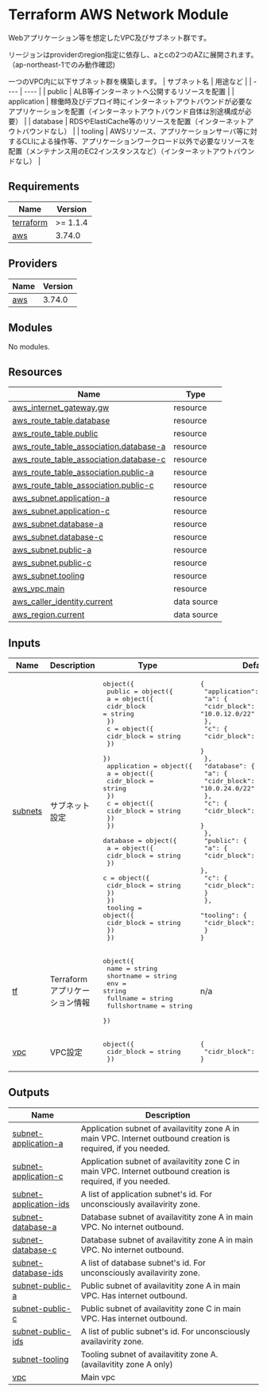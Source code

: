 <!-- BEGIN_TF_DOCS -->
# Terraform AWS Network Module

Webアプリケーション等を想定したVPC及びサブネット群です。

リージョンはproviderのregion指定に依存し、aとcの2つのAZに展開されます。
（ap-northeast-1でのみ動作確認)

一つのVPC内に以下サブネット群を構築します。
|  サブネット名   |  用途など  |
| ----          | ---- |
|  public       |  ALB等インターネットへ公開するリソースを配置  |
|  application  |  稼働時及びデプロイ時にインターネットアウトバウンドが必要なアプリケーションを配置（インターネットアウトバウンド自体は別途構成が必要）   |
|  database     |  RDSやElastiCache等のリソースを配置（インターネットアウトバウンドなし）  |
|  tooling      |  AWSリソース、アプリケーションサーバ等に対するCLIによる操作等、アプリケーションワークロード以外で必要なリソースを配置（メンテナンス用のEC2インスタンスなど）（インターネットアウトバウンドなし）  |

## Requirements

| Name | Version |
|------|---------|
| <a name="requirement_terraform"></a> [terraform](#requirement\_terraform) | >= 1.1.4 |
| <a name="requirement_aws"></a> [aws](#requirement\_aws) | 3.74.0 |

## Providers

| Name | Version |
|------|---------|
| <a name="provider_aws"></a> [aws](#provider\_aws) | 3.74.0 |

## Modules

No modules.

## Resources

| Name | Type |
|------|------|
| [aws_internet_gateway.gw](https://registry.terraform.io/providers/hashicorp/aws/3.74.0/docs/resources/internet_gateway) | resource |
| [aws_route_table.database](https://registry.terraform.io/providers/hashicorp/aws/3.74.0/docs/resources/route_table) | resource |
| [aws_route_table.public](https://registry.terraform.io/providers/hashicorp/aws/3.74.0/docs/resources/route_table) | resource |
| [aws_route_table_association.database-a](https://registry.terraform.io/providers/hashicorp/aws/3.74.0/docs/resources/route_table_association) | resource |
| [aws_route_table_association.database-c](https://registry.terraform.io/providers/hashicorp/aws/3.74.0/docs/resources/route_table_association) | resource |
| [aws_route_table_association.public-a](https://registry.terraform.io/providers/hashicorp/aws/3.74.0/docs/resources/route_table_association) | resource |
| [aws_route_table_association.public-c](https://registry.terraform.io/providers/hashicorp/aws/3.74.0/docs/resources/route_table_association) | resource |
| [aws_subnet.application-a](https://registry.terraform.io/providers/hashicorp/aws/3.74.0/docs/resources/subnet) | resource |
| [aws_subnet.application-c](https://registry.terraform.io/providers/hashicorp/aws/3.74.0/docs/resources/subnet) | resource |
| [aws_subnet.database-a](https://registry.terraform.io/providers/hashicorp/aws/3.74.0/docs/resources/subnet) | resource |
| [aws_subnet.database-c](https://registry.terraform.io/providers/hashicorp/aws/3.74.0/docs/resources/subnet) | resource |
| [aws_subnet.public-a](https://registry.terraform.io/providers/hashicorp/aws/3.74.0/docs/resources/subnet) | resource |
| [aws_subnet.public-c](https://registry.terraform.io/providers/hashicorp/aws/3.74.0/docs/resources/subnet) | resource |
| [aws_subnet.tooling](https://registry.terraform.io/providers/hashicorp/aws/3.74.0/docs/resources/subnet) | resource |
| [aws_vpc.main](https://registry.terraform.io/providers/hashicorp/aws/3.74.0/docs/resources/vpc) | resource |
| [aws_caller_identity.current](https://registry.terraform.io/providers/hashicorp/aws/3.74.0/docs/data-sources/caller_identity) | data source |
| [aws_region.current](https://registry.terraform.io/providers/hashicorp/aws/3.74.0/docs/data-sources/region) | data source |

## Inputs

| Name | Description | Type | Default | Required |
|------|-------------|------|---------|:--------:|
| <a name="input_subnets"></a> [subnets](#input\_subnets) | サブネット設定 | <pre>object({<br>    public = object({<br>      a = object({<br>        cidr_block = string<br>      })<br>      c = object({<br>        cidr_block = string<br>      })<br>    })<br>    application = object({<br>      a = object({<br>        cidr_block = string<br>      })<br>      c = object({<br>        cidr_block = string<br>      })<br>    })<br>    database = object({<br>      a = object({<br>        cidr_block = string<br>      })<br>      c = object({<br>        cidr_block = string<br>      })<br>    })<br>    tooling = object({<br>      cidr_block = string<br>    })<br>  })</pre> | <pre>{<br>  "application": {<br>    "a": {<br>      "cidr_block": "10.0.12.0/22"<br>    },<br>    "c": {<br>      "cidr_block": "10.0.16.0/22"<br>    }<br>  },<br>  "database": {<br>    "a": {<br>      "cidr_block": "10.0.24.0/22"<br>    },<br>    "c": {<br>      "cidr_block": "10.0.28.0/22"<br>    }<br>  },<br>  "public": {<br>    "a": {<br>      "cidr_block": "10.0.0.0/22"<br>    },<br>    "c": {<br>      "cidr_block": "10.0.4.0/22"<br>    }<br>  },<br>  "tooling": {<br>    "cidr_block": "10.0.36.0/22"<br>  }<br>}</pre> | no |
| <a name="input_tf"></a> [tf](#input\_tf) | Terraformアプリケーション情報 | <pre>object({<br>    name          = string<br>    shortname     = string<br>    env           = string<br>    fullname      = string<br>    fullshortname = string<br>  })</pre> | n/a | yes |
| <a name="input_vpc"></a> [vpc](#input\_vpc) | VPC設定 | <pre>object({<br>    cidr_block = string<br>  })</pre> | <pre>{<br>  "cidr_block": "10.0.0.0/16"<br>}</pre> | no |

## Outputs

| Name | Description |
|------|-------------|
| <a name="output_subnet-application-a"></a> [subnet-application-a](#output\_subnet-application-a) | Application subnet of availavitity zone A in main VPC. Internet outbound creation is required, if you needed. |
| <a name="output_subnet-application-c"></a> [subnet-application-c](#output\_subnet-application-c) | Application subnet of availavitity zone C in main VPC. Internet outbound creation is required, if you needed. |
| <a name="output_subnet-application-ids"></a> [subnet-application-ids](#output\_subnet-application-ids) | A list of application subnet's id. For unconsciously availavirity zone. |
| <a name="output_subnet-database-a"></a> [subnet-database-a](#output\_subnet-database-a) | Database subnet of availavitity zone A in main VPC. No internet outbound. |
| <a name="output_subnet-database-c"></a> [subnet-database-c](#output\_subnet-database-c) | Database subnet of availavitity zone A in main VPC. No internet outbound. |
| <a name="output_subnet-database-ids"></a> [subnet-database-ids](#output\_subnet-database-ids) | A list of database subnet's id. For unconsciously availavirity zone. |
| <a name="output_subnet-public-a"></a> [subnet-public-a](#output\_subnet-public-a) | Public subnet of availavitity zone A in main VPC. Has internet outbound. |
| <a name="output_subnet-public-c"></a> [subnet-public-c](#output\_subnet-public-c) | Public subnet of availavitity zone C in main VPC. Has internet outbound. |
| <a name="output_subnet-public-ids"></a> [subnet-public-ids](#output\_subnet-public-ids) | A list of public subnet's id. For unconsciously availavirity zone. |
| <a name="output_subnet-tooling"></a> [subnet-tooling](#output\_subnet-tooling) | Tooling subnet of availavitity zone A. (availavitity zone A only) |
| <a name="output_vpc"></a> [vpc](#output\_vpc) | Main vpc |
<!-- END_TF_DOCS -->    